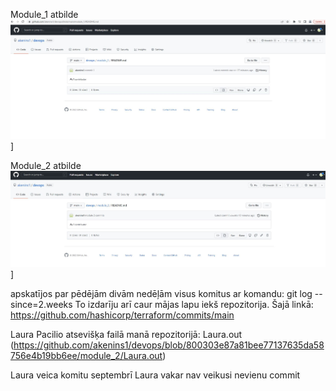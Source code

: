 Module_1 atbilde
![MyGitHub](https://github.com/akenins1/devops/blob/main/module_2/hash_readme.md_module1.JPG?raw=true)]

Module_2 atbilde
![MyGitHub](https://github.com/akenins1/devops/blob/main/module_2/hash_readme.md_module2.JPG?raw=true)]

apskatījos par pēdējām divām nedēļām visus komitus ar komandu: git log --since=2.weeks
To izdarīju arī caur mājas lapu iekš repozitorija. Šajā linkā: https://github.com/hashicorp/terraform/commits/main

Laura Pacilio atsevišķa failā manā repozitorijā: Laura.out
(https://github.com/akenins1/devops/blob/800303e87a81bee77137635da58756e4b19bb6ee/module_2/Laura.out)

Laura veica komitu septembrī
Laura vakar nav veikusi nevienu commit
